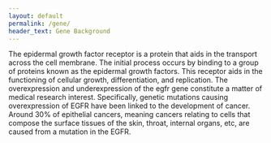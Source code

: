 ```yaml
---
layout: default
permalink: /gene/
header_text: Gene Background
---
```

The epidermal growth factor receptor is a protein that aids in the transport across the cell membrane. The initial process occurs by binding to a group of proteins known as the epidermal growth factors. This receptor aids in the functioning of cellular growth, differentiation, and replication. The overexpression and underexpression of the egfr gene constitute a matter of medical research interest. Specifically, genetic mutations causing overexpression of EGFR have been linked to the development of cancer. Around 30% of epithelial cancers, meaning cancers relating to cells that compose the surface tissues of the skin, throat, internal organs, etc, are caused from a mutation in the EGFR.
